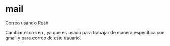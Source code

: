 # mail
Correo usando Rush

Cambiar el correo , ya que es usado para trabajar de manera específica con gmail y para correo de este usuario.

